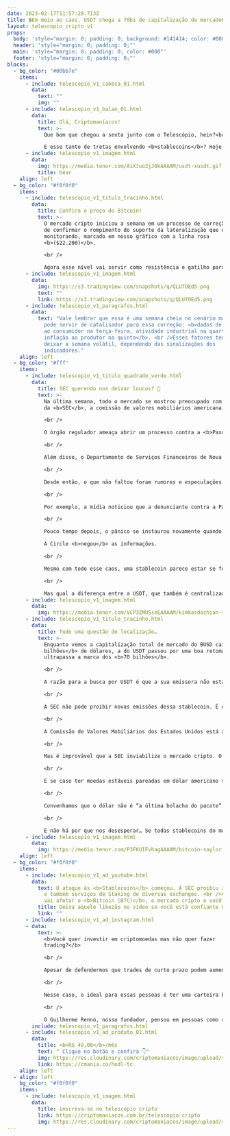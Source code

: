 ```yaml
---
date: 2023-02-17T11:57:28.713Z
title: 💲Em meio ao caos, USDT chega a 70bi de capitalização de mercado💲
layout: telescopio_cripto_v1
props:
  body: 'style="margin: 0; padding: 0; background: #141414; color: #000"'
  header: 'style="margin: 0; padding: 0;"'
  main: 'style="margin: 0; padding: 0; color: #000"'
  footer: 'style="margin: 0; padding: 0;"'
blocks:
  - bg_color: "#00bb7e"
    items:
      - include: telescopio_v1_cabeca_01.html
        data:
          text: ""
          img: ""
      - include: telescopio_v1_balao_01.html
        data:
          title: Olá, Criptomaníacos!
          text: >-
            Que bom que chegou a sexta junto com o Telescópio, hein?<br />

            E esse tanto de tretas envolvendo <b>stablecoins</b>? Hoje é hora de falarmos do contexto e dar uma passada na <b>USDT</b>! Vamos lá?
      - include: telescopio_v1_imagem.html
        data:
          img: https://media.tenor.com/AiXJuo2jJ6kAAAAM/usdt-xusdt.gif
          title: bear
    align: left
  - bg_color: "#f0f0f0"
    items:
      - include: telescopio_v1_titulo_tracinho.html
        data:
          title: Confira o preço do Bitcoin!
          text: >-
            O mercado cripto iniciou a semana em um processo de correção, depois
            de confirmar o rompimento do suporte da lateralização que estávamos
            monitorando, marcado em nosso gráfico com a linha rosa
            <b>($22.200)</b>.   

            <br />

            Agora esse nível vai servir como resistência e gatilho para entender se é ou não o fim da correção do Bitcoin, sendo que enquanto tal rompimento não acontecer, podemos esperar uma correção do Bitcoin nos suportes marcados em amarelo, entre <b>$21.500, $20.500 e $19.300</b>.
      - include: telescopio_v1_imagem.html
        data:
          img: https://s3.tradingview.com/snapshots/q/QLU7OEd5.png
          text: ""
          link: https://s3.tradingview.com/snapshots/q/QLU7OEd5.png
      - include: telescopio_v1_paragrafos.html
        data:
          text: "Vale lembrar que essa é uma semana cheia no cenário macroeconômico, o que
            pode servir de catalisador para essa correção: <b>dados de inflação
            ao consumidor na terça-feira, atividade industrial na quarta e
            inflação ao produtor na quinta</b>. <br />Esses fatores tendem a
            deixar a semana volátil, dependendo das sinalizações dos
            indicadores."
    align: left
  - bg_color: "#fff"
    items:
      - include: telescopio_v1_titulo_quadrado_verde.html
        data:
          title: SEC querendo nos deixar loucos? 🤪
          text: >-
            Na última semana, todo o mercado se mostrou preocupado com as ações
            da <b>SEC</b>, a comissão de valores mobiliários americana. 

            <br />

            O órgão regulador ameaça abrir um processo contra a <b>Paxos</b>, emissora do token <b>BUSD</b>, alegando que ele se trata de um ativo mobiliário.

            <br />

            Além disso, o Departamento de Serviços Financeiros de Nova York (NYDFS) ordenou que a Paxos parasse de emitir a stablecoin. 

            <br />

            Desde então, o que não faltou foram rumores e especulações vindo de todas as partes.

            <br />

            Por exemplo, a mídia noticiou que a denunciante contra a Paxos e o BUSD era a <b>Circle</b>, empresa que emite uma stablecoin concorrente, a <b>USDC</b>.

            <br />

            Pouco tempo depois, o pânico se instaurou novamente quando o boato de que a própria Circle também foi notificada pela SEC sobre uma possível investigação.<br />

            A Circle <b>negou</b> as informações.

            <br />

            Mesmo com todo esse caos, uma stablecoin parece estar se fortalecendo com tudo isso: a <b>USDT</b>.

            <br />

            Mas qual a diferença entre a USDT, que também é centralizada e emitida pela empresa Tether, para a BUSD e USDC?
      - include: telescopio_v1_imagem.html
        data:
          img: https://media.tenor.com/VCP3ZMUSseEAAAAM/kimkardashian-realityshow.gif
      - include: telescopio_v1_titulo_tracinho.html
        data:
          title: Tudo uma questão de localização…
          text: >-
            Enquanto vemos a capitalização total de mercado do BUSD cair <b>2,5
            bilhões</b> de dólares, a do USDT passou por uma boa retomada e já
            ultrapassa a marca dos <b>70 bilhões</b>.

            <br />

            A razão para a busca por USDT é que a sua emissora não está em solo americano. A Tether é propriedade da <b>iFinex</b>, com sede em <b>Hong Kong</b>, que também é proprietária da exchange de criptomoedas Bitfinex.

            <br />

            A SEC não pode proibir novas emissões dessa stablecoin. É claro que, ainda assim, a SEC pode criar ações para <b>coibir</b> o uso em território americano. Mas o cenário para o USDT ficou bem mais tranquilo do que para seus concorrentes.

            <br />

            A Comissão de Valores Mobiliários dos Estados Unidos está atuando a todo vapor no mercado de criptomoedas, o que pode ser uma <b>preparação para uma tentativa mais ampla de regulamentação do setor</b>.

            <br />

            Mas é improvável que a SEC inviabilize o mercado cripto. O que deve acontecer é que as emissoras de stablecoin irão procurar <b>outros países</b> mais receptivos aos ativos digitais. 

            <br />

            E se caso ter moedas estáveis pareadas em dólar americano sempre dê dor de cabeça, basta criar opções com <b>outras moedas</b> ou mesmo incentivar o uso de stablecoins pareadas em <b>ouro ou outros metais preciosos</b>.

            <br />

            Convenhamos que o dólar não é “a última bolacha do pacote”... 

            <br />

            E não há por que nos desesperar… Se todas stablecoins do mundo se forem, tenho extrema confiança que o <b>Bitcoin</b> vai estar de braços abertos para receber quem quiser uma forma de dinheiro inteligente e descentralizado.
      - include: telescopio_v1_imagem.html
        data:
          img: https://media.tenor.com/P3FKUIFvhagAAAAM/bitcoin-saylor-grabbing-bitcoin.gif
    align: left
  - bg_color: "#f0f0f0"
    items:
      - include: telescopio_v1_ad_youtube.html
        data:
          text: O ataque às <b>Stablecoins</b> começou. A SEC proibiu a BinanceUSD (BUSD)
            e também serviços de Staking de diversas exchanges. <br />Como isso
            vai afetar o <b>Bitcoin (BTC)</b>, o mercado cripto e você?
          title: Deixa aquele likezão no vídeo se você está confiante no BTC!
          link: ""
      - include: telescopio_v1_ad_instagram.html
      - data:
          text: >-
            <b>Você quer investir em criptomoedas mas não quer fazer
            trading?</b>

            <br />

            Apesar de defendermos que trades de curto prazo podem aumentar sua rentabilidade, entendemos que nem todo mundo tem o tempo disponível pra operar.

            <br />

            Nesse caso, o ideal para essas pessoas é ter uma carteira bem fundamentada para o longo prazo, cujo objetivo seja acumular Bitcoins.

            <br />

            O Guilherme Rennó, nosso fundador, pensou em pessoas como você e decidiu criar a Carteira HODL, voltada para quem quer dar o primeiro passo no mercado cripto sem se preocupar em operar todo dia.
        include: telescopio_v1_paragrafos.html
      - include: telescopio_v1_ad_produto_01.html
        data:
          title: <b>R$ 49,00</b>/mês
          text: " Clique no botão e confira 👇"
          img: https://res.cloudinary.com/criptomaniacos/image/upload/v1661372975/telescopio/produtos/logo_carteira_hodl_mhzjq6.png
          link: https://cmania.co/hodl-tc
    align: left
  - align: left
    bg_color: "#f0f0f0"
    items:
      - include: telescopio_v1_imagem.html
        data:
          title: inscreva-se no telescópio cripto
          link: https://criptomaniacos.com.br/telescopio-cripto
          img: https://res.cloudinary.com/criptomaniacos/image/upload/v1662133224/telescopio/inscreva-se-telescopio.png
---
```

